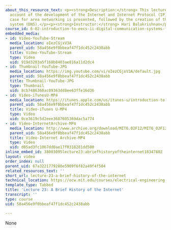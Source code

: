 ```yaml
---
about_this_resource_text: <p><strong>Description:</strong> This lecture offers a historical
  account of the development of the Internet and Internet Protocol (IP). The ideal
  case for area networking is presented, followed by the creation of the domain name
  system (DNS).</p><p><strong>Instructor:</strong> Hari Balakrishnan</p>
course_id: 6-02-introduction-to-eecs-ii-digital-communication-systems-fall-2012
embedded_media:
- id: Video-YouTube-Stream
  media_location: oIezCGjxV3A
  parent_uid: 58a456e9f0bbeaf47f1dc452c2438abb
  title: Video-YouTube-Stream
  type: Video
  uid: 919d3203a5f168b8403ae816a11d2dc4
- id: Thumbnail-YouTube-JPG
  media_location: https://img.youtube.com/vi/oIezCGjxV3A/default.jpg
  parent_uid: 58a456e9f0bbeaf47f1dc452c2438abb
  title: Thumbnail-YouTube-JPG
  type: Thumbnail
  uid: 8cb7486360ac09363dd8ee63ffe16d36
- id: Video-iTunesU-MP4
  media_location: https://itunes.apple.com/us/itunes-u/introduction-to-eecs-ii-digital/id835987738
  parent_uid: 58a456e9f0bbeaf47f1dc452c2438abb
  title: Video-iTunes U-MP4
  type: Video
  uid: 0ce3619c5d2eee3687605369dac5a774
- id: Video-InternetArchive-MP4
  media_location: http://www.archive.org/download/MIT6.02F12/MIT6_02F12_lec23_300k.mp4
  parent_uid: 58a456e9f0bbeaf47f1dc452c2438abb
  title: Video-Internet Archive-MP4
  type: Video
  uid: d05ad3fc1067dd0ae17f0318281dd500
inline_embed_id: 38003095lecture23:abriefhistoryoftheinternet18347802
layout: video
order_index: null
parent_uid: 67a3221779280e5909f6f82a49f4f504
related_resources_text: ''
short_url: lecture-23-a-brief-history-of-the-internet
technical_location: https://ocw.mit.edu/courses/electrical-engineering-and-computer-science/6-02-introduction-to-eecs-ii-digital-communication-systems-fall-2012/lecture-videos/lecture-23-a-brief-history-of-the-internet
template_type: Tabbed
title: 'Lecture 23: A Brief History of the Internet'
transcript: ''
type: course
uid: 58a456e9f0bbeaf47f1dc452c2438abb

---
```

None